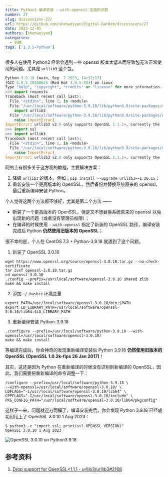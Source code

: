 ```yaml
---
title: Python3 编译安装 --with-openssl 无效的问题
number: 27
slug: discussions-27/
url: https://github.com/shenweiyan/Digital-Garden/discussions/27
date: 2023-12-01
authors: [shenweiyan]
categories: 
  - 折腾
tags: ['1.3.5-Python']
---
```


很多人在使用 Python3 经常会遇到一些 openssl 版本太低从而导致包无法正常使用的问题，尤其是 `urllib3` 这个包。
```python
Python 3.9.18 (main, Sep  7 2023, 14:32:17) 
[GCC 4.8.5 20150623 (Red Hat 4.8.5-44)] on linux
Type "help", "copyright", "credits" or "license" for more information.
>>> import requests
Traceback (most recent call last):
  File "<stdin>", line 1, in <module>
  File "/usr/local/software/python-3.9.18/lib/python3.9/site-packages/requests/__init__.py", line 43, in <module>
    import urllib3
  File "/usr/local/software/python-3.9.18/lib/python3.9/site-packages/urllib3/__init__.py", line 41, in <module>
    raise ImportError(
ImportError: urllib3 v2.0 only supports OpenSSL 1.1.1+, currently the 'ssl' module is compiled with 'OpenSSL 1.0.2k-fips  26 Jan 2017'. See: https://github.com/urllib3/urllib3/issues/2168
>>> import ssl
>>> import urllib3
Traceback (most recent call last):
  File "<stdin>", line 1, in <module>
  File "/usr/local/software/python-3.9.18/lib/python3.9/site-packages/urllib3/__init__.py", line 41, in <module>
    raise ImportError(
ImportError: urllib3 v2.0 only supports OpenSSL 1.1.1+, currently the 'ssl' module is compiled with 'OpenSSL 1.0.2k-fips  26 Jan 2017'. See: https://github.com/urllib3/urllib3/issues/2168
```

<!-- more -->

网络上有很多关于这方面的教程，主要解决方案：

1. 降级 `urllib3` 的版本，例如：`pip install --upgrade urllib3==1.26.15`；
2. 重新安装一个更高版本的 OpenSSL，然后备份并替换系统原来的 openssl，最后重新编译安装 Python。

个人觉得这两个方法都不够好，尤其是第二个方法 —— 

- 新装了一个更高版本的 OpenSSL，但是又不想替换系统原来的 openssl 以免出现新的问题（或者没有管理员权限）；
- 在编译的时候使用 `--with-openssl` 指定了新装的 OpenSSL 路径，编译安装完成后 Python **仍然使用旧版本的 OpenSSL**；

很不幸的是，个人在 CentOS 7.3 + Python-3.9.18 就遇到了这个问题。

1. 新装了 OpenSSL 3.0.10 
```
wget https://www.openssl.org/source/openssl-3.0.10.tar.gz --no-check-certificate
tar zvxf openssl-3.0.10.tar.gz
cd openssl-3.0.10
./config --prefix=/usr/local/software/openssl-3.0.10 shared zlib
make && make install
```

2. 添加 `~/.bashrc` 环境变量
```
export PATH=/usr/local/software/openssl-3.0.10/bin:$PATH
export LD_LIBRARY_PATH=/usr/local/software/openssl-3.0.10/lib64:$LD_LIBRARY_PATH
```

3. 重新编译安装 Python-3.9.18
```
./configure --prefix=/usr/local/software/python-3.9.18 --with-openssl=/usr/local/software/openssl-3.0.10/
make && make install
```

等编译完成后，你会神奇的发现重新编译安装后 Python 3.9.18 **仍然使用旧版本的 OpenSSL (OpenSSL 1.0.2k-fips  26 Jan 2017)**！

其实，这还是因为 Python 在重新编译的时候没有识别到新编译的 OpenSSL，因此，我们需要把重新编译的命令调整一下：
```
/configure --prefix=/usr/local/software/python-3.9.18 \
--with-openssl=/usr/local/software/openssl-3.0.10/ \
LDFLAGS="-L/usr/local/software/openssl-3.0.10/lib64" \
CPPFLAGS="-I/usr/local/software/openssl-3.0.10/include" \
PKG_CONFIG_PATH="/usr/local/software/openssl-3.0.10/lib64/pkgconfig"
```

这样子一来，问题就迎刃而解了，编译安装完后，你会发现 Python 3.9.18 已经成功用用上了 OpenSSL 3.0.10 1 Aug 2023：
```
$ python3 -c "import ssl; print(ssl.OPENSSL_VERSION)"
OpenSSL 3.0.10 1 Aug 2023
```
![OpenSSL 3.0.10 on Python3.9.18](https://slab-1251708715.cos.ap-guangzhou.myqcloud.com/Gitbook/2023/python-3.9.18-openssl-3.0.10.png)

## 参考资料

1. [Drop support for OpenSSL<1.1.1 - urllib3/urllib3#2168](https://github.com/urllib3/urllib3/issues/2168)



<script src="https://giscus.app/client.js"
	data-repo="shenweiyan/Digital-Garden"
	data-repo-id="R_kgDOKgxWlg"
	data-mapping="number"
	data-term="27"
	data-reactions-enabled="1"
	data-emit-metadata="0"
	data-input-position="bottom"
	data-theme="light"
	data-lang="zh-CN"
	crossorigin="anonymous"
	async>
</script>

